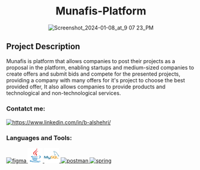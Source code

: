 <h1 align="center">Munafis-Platform</h1>
<div align="center"> 
<img  width="412" alt="Screenshot_2024-01-08_at_9 07 23_PM" src="https://github.com/vk1ll3r/Munafis-Platform/assets/148685831/a83e95dc-eebd-453c-a171-cacd57a48f46">
</div>
  
<h2 align="left">Project Description</h2>
Munafis is platform that allows companies to post their projects as a proposal in the platform, enabling startups and medium-sized companies to create offers and submit bids and compete for the presented projects, providing a company with many offers for it's project to choose the best provided offer, It also allows companies to provide  products and technological and non-technological services. 




<h3 align="left">Contatct me:</h3>
<p align="left">
<a href="https://www.linkedin.com/in/b-alshehri/" target="blank"><img align="center" src="https://raw.githubusercontent.com/rahuldkjain/github-profile-readme-generator/master/src/images/icons/Social/linked-in-alt.svg" alt="https://www.linkedin.com/in/b-alshehri/" height="30" width="40" /></a>
</p>

<h3 align="left">Languages and Tools:</h3>
<p align="left"> <a href="https://www.figma.com/" target="_blank" rel="noreferrer"> <img src="https://www.vectorlogo.zone/logos/figma/figma-icon.svg" alt="figma" width="40" height="40"/> </a> <a href="https://www.java.com" target="_blank" rel="noreferrer"> <img src="https://raw.githubusercontent.com/devicons/devicon/master/icons/java/java-original.svg" alt="java" width="40" height="40"/> </a> <a href="https://www.mysql.com/" target="_blank" rel="noreferrer"> <img src="https://raw.githubusercontent.com/devicons/devicon/master/icons/mysql/mysql-original-wordmark.svg" alt="mysql" width="40" height="40"/> </a> <a href="https://postman.com" target="_blank" rel="noreferrer"> <img src="https://www.vectorlogo.zone/logos/getpostman/getpostman-icon.svg" alt="postman" width="40" height="40"/> </a> <a href="https://spring.io/" target="_blank" rel="noreferrer"> <img src="https://www.vectorlogo.zone/logos/springio/springio-icon.svg" alt="spring" width="40" height="40"/> </a> </p>
